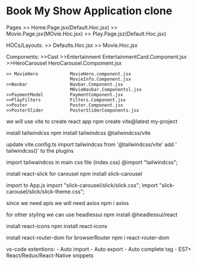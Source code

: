 # Book My Show Application clone

Pages
    >> Home.Page.jsx(Default.Hoc.jsx)
    >> Movie.Page.jsx(MOvie.Hoc.jsx)
    >> Play.Page.jsz(Default.Hoc.jsx)

HOCs/Layouts:
    >> Defaults.Hoc.jsx
    >> Movie.Hoc.jsx

Components:
    >>Cast
    >>Entertainment         EntertainmentCard.Component.jsx
    >>HeroCarousel          HeroCarousel.Compoment.jsx

    >> MovieHero            MovieHero.component.jsx
                            MovieInfo.Component.jsx
    >>Navbar                Navbar.Component.jsx
                            MOvieNavbar.Componentsl.jsx
    >>PaymentModel          PaymentComponent.jsx
    >>PlayFilters           Filters.Component.jsx
    >>Poster                Poster.Component.jsx
    >>PosterSlider          PosterSliderComponents.jsx 

we will use vite to create react app
    npm create vite@latest my-project

install tailwindcss
    npm install tailwindcss @tailwindcss/vite

update vite.config.ts
    import tailwindcss from '@tailwindcss/vite'
    add ' tailwindcss()' to the plugins

import tailwaindcss in main css file (index.css)
    @import "tailwindcss";

install react-slick for carousel
    npm install slick-carousel

import to App.js
    import "slick-carousel/slick/slick.css";
    import "slick-carousel/slick/slick-theme.css";

since we need apis we will need axios
    npm i axios

for other styling we can use headlessui
    npm install @headlessui/react

install react-icons
    npm install react-icons

install react-router-dom for browserRouter
    npm i react-router-dom

vs-code extentions:
    - Auto import
    - Auto export
    - Auto complete tag
    - ES7+ React/Redux/React-Native snippets
